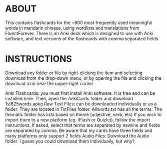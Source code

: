 # ABOUT
This contains flashcards for the ~600 most frequently used meaningful words in mandarin chinese, using wordlists and translations from FluentForever. There is an Anki deck which is designed to use with Anki software, and text versions of the flashcards with comma separated fields

# INSTRUCTIONS
Download any folder or file by right-clicking the item and selecting download from the drop-down menu, or by opening the file and clicking the download icon near the upper-right corner

Anki Flashcards: you must first install Anki software. It is free and can be installed here. Then, open the AnkiCards folder and download 1st625words.apkg
Raw Text Files: can be downloaded individually or as a folder.
They are located in TxtFiles folder. Allwords.txt has all the terms. The thematic folder has lists based on theme (adjective, verb, etc)
If you wish to import them to a new platform (eg. iFlash or Quizlet), follow the import instructions. If asked, select that terms are separated by newline and fields are separated by comma. Be aware that my cards have three fields and many platforms only support 2 fields
Audio Files: Download the Audio folder. I guess you could download them individually, but why?
